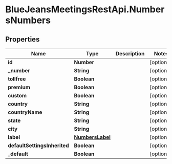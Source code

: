 # BlueJeansMeetingsRestApi.NumbersNumbers

## Properties
Name | Type | Description | Notes
------------ | ------------- | ------------- | -------------
**id** | **Number** |  | [optional] 
**_number** | **String** |  | [optional] 
**tollfree** | **Boolean** |  | [optional] 
**premium** | **Boolean** |  | [optional] 
**custom** | **Boolean** |  | [optional] 
**country** | **String** |  | [optional] 
**countryName** | **String** |  | [optional] 
**state** | **String** |  | [optional] 
**city** | **String** |  | [optional] 
**label** | [**NumbersLabel**](NumbersLabel.md) |  | [optional] 
**defaultSettingsInherited** | **Boolean** |  | [optional] 
**_default** | **Boolean** |  | [optional] 


